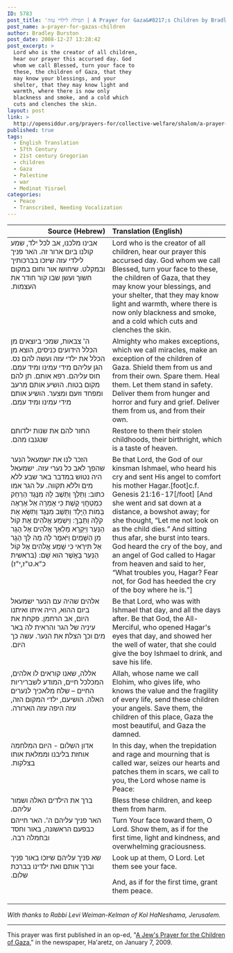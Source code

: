 ```yaml
---
ID: 5783
post_title: 'תפילה לילדי עזה | A Prayer for Gaza&#8217;s Children by Bradley Burston (2008)'
post_name: a-prayer-for-gazas-children
author: Bradley Burston
post_date: 2008-12-27 13:28:42
post_excerpt: >
  Lord who is the creator of all children,
  hear our prayer this accursed day. God
  whom we call Blessed, turn your face to
  these, the children of Gaza, that they
  may know your blessings, and your
  shelter, that they may know light and
  warmth, where there is now only
  blackness and smoke, and a cold which
  cuts and clenches the skin.
layout: post
link: >
  http://opensiddur.org/prayers-for/collective-welfare/shalom/a-prayer-for-gazas-children/
published: true
tags:
  - English Translation
  - 57th Century
  - 21st century Gregorian
  - children
  - Gaza
  - Palestine
  - war
  - Medinat Yisrael
categories:
  - Peace
  - Transcribed, Needing Vocalization
---
```

<table style="margin-left: auto;margin-right: auto;" class="draggable">
<thead><tr><th id="x" style="text-align: right;">Source (Hebrew)</th><th style="text-align: left;">Translation (English)</th></tr></thead>
<tbody>
<tr>
<td style="vertical-align:top;" width="46%">
<div class="liturgy"><span lang="he">
אבינו מלכנו, אב לכל ילד, שמע קולנו ביום ארור זה.‏
האר פניך לילדי עזה שיזכו בברכותיך ובמקלט. שיחושו אור וחום במקום חשוך ועשן שבו קור חודר את העצמות.‏
</span></div></td>
 
<td style="vertical-align:top;" width="53%"><div class="english">
Lord who is the creator of all children, hear our prayer this accursed day. God whom we call Blessed, turn your face to these, the children of Gaza, that they may know your blessings, and your shelter, that they may know light and warmth, where there is now only blackness and smoke, and a cold which cuts and clenches the skin. 
	</div></td></tr>
<tr><td style="vertical-align:top;" width="46%"><div class="liturgy"><span lang="he">
ה' צבאות, שמכי ביוצאים מן הכלל הידועים כניסים, הוצא מן הכלל את ילדי עזה ועשה להם נס. הגן עליהם מידי עמינו ומיד עמם. חוס עליהם.  רפא אותם. תן להם מקום בטוח. הושיע אותם מרעב ומפחד וזעם ומצער. הושיע אותם מידי עמינו ומיד עמם.‏
</span></div></td>
 
<td style="vertical-align:top;" width="53%"><div class="english">
Almighty who makes exceptions, which we call miracles, make an exception of the children of Gaza. Shield them from us and from their own. Spare them. Heal them. Let them stand in safety. Deliver them from hunger and horror and fury and grief. Deliver them from us, and from their own. 
	</div></td></tr>
<tr><td style="vertical-align:top;" width="46%"><div class="liturgy"><span lang="he">
החזר להם את שנות ילדותם שנגנבו מהם.‏
</span></div></td>
 
<td style="vertical-align:top;" width="53%"><div class="english">
Restore to them their stolen childhoods, their birthright, which is a taste of heaven. 
	</div></td></tr>
<tr><td style="vertical-align:top;" width="46%"><div class="liturgy"><span lang="he">
הזכר לנו את ישמעאל הנער שהפך לאב כל נערי עזה. ישמעאל היה נטוש במדבר באר שבע ללא מים וללא תקווה. על הגר אמו כתוב:‏
 וַתֵּלֶךְ וַתֵּשֶׁב לָהּ מִנֶּגֶד הַרְחֵק כִּמְטַחֲוֵי קֶשֶׁת כִּי אָמְרָה אַל אֶרְאֶה בְּמוֹת הַיָּלֶד וַתֵּשֶׁב מִנֶּגֶד וַתִּשָּׂא אֶת קֹלָהּ וַתֵּבְךְּ:  וַיִּשְׁמַע אֱלֹהִים אֶת קוֹל הַנַּעַר וַיִּקְרָא מַלְאַךְ אֱלֹהִים אֶל הָגָר מִן הַשָּׁמַיִם וַיֹּאמֶר לָהּ מַה לָּךְ הָגָר אַל תִּירְאִי כִּי שָׁמַע אֱלֹהִים אֶל קוֹל הַנַּעַר בַּאֲשֶׁר הוּא שָׁם: (בראשית כ"א.ט"ז,י"ז)‏
</span></div></td>
 
<td style="vertical-align:top;" width="53%"><div class="english">
Be that Lord, the God of our kinsman Ishmael, who heard his cry and sent His angel to comfort his mother Hagar.[foot]c.f. Genesis 21:16-17[/foot]
[And she went and sat down at a distance, a bowshot away; for she thought, “Let me not look on as the child dies.” And sitting thus afar, she burst into tears. God heard the cry of the boy, and an angel of God called to Hagar from heaven and said to her, “What troubles you, Hagar? Fear not, for God has heeded the cry of the boy where he is."]
	</div></td></tr>
<tr><td style="vertical-align:top;" width="46%"><div class="liturgy"><span lang="he">
אלהים שהיה עם הנער ישמעאל ביום ההוא, הייה איתו ואיתנו היום, אב הרחמן. פקחת את עיניה של הגר והראית לה באר מים וכך הצלת את הנער. עשה כך היום.‏
</span></div></td>
 
<td style="vertical-align:top;" width="53%"><div class="english">
Be that Lord, who was with Ishmael that day, and all the days after. Be that God, the All-Merciful, who opened Hagar's eyes that day, and showed her the well of water, that she could give the boy Ishmael to drink, and save his life.
	</div></td></tr>
<tr><td style="vertical-align:top;" width="46%"><div class="liturgy"><span lang="he">
אללה, שאנו קוראים לו אלהים, המכלכל  חיים, המודע לשבריריות החיים – שלח מלאכיך לנערים האלה. הושיעם, ילדי המקום הזה, עזה היפה עזה הארורה.‏
</span></div></td>
 
<td style="vertical-align:top;" width="53%"><div class="english">
Allah, whose name we call Elohim, who gives life, who knows the value and the fragility of every life, send these children your angels. Save them, the children of this place, Gaza the most beautiful, and Gaza the damned. 
	</div></td></tr>
<tr><td style="vertical-align:top;" width="46%"><div class="liturgy"><span lang="he">
אדון השלום - היום המלחמה אוחזת בליבנו וממלאת אותו בצלקות.‏
</span></div></td>
 
<td style="vertical-align:top;" width="53%"><div class="english">
In this day, when the trepidation and rage and mourning that is called war, seizes our hearts and patches them in scars, we call to you, the Lord whose name is Peace: 
	</div></td></tr>
<tr><td style="vertical-align:top;" width="46%"><div class="liturgy"><span lang="he">
ברך את הילדים האלה ושמור עליהם.‏
</span></div></td>
 
<td style="vertical-align:top;" width="53%"><div class="english">
Bless these children, and keep them from harm. 
	</div></td></tr>
<tr><td style="vertical-align:top;" width="46%"><div class="liturgy"><span lang="he">
האר פניך עליהם ה'. האר חייהם כבפעם הראשונה, באור וחסד ובחמלה רבה.‏
</span></div></td>
 
<td style="vertical-align:top;" width="53%"><div class="english">
Turn Your face toward them, O Lord. Show them, as if for the first time, light and kindness, and overwhelming graciousness. 
	</div></td></tr>
<tr><td style="vertical-align:top;" width="46%"><div class="liturgy"><span lang="he">
שא פניך עליהם שיזכו באור פניך וברך אותם ואת ילדינו בברכת שלום.‏
</span></div></td>
 
<td style="vertical-align:top;" width="53%"><div class="english">
Look up at them, O Lord. Let them see your face. 

And, as if for the first time, grant them peace.
	</div></td></tr>
</tbody>
</tbody></tbody></tbody></table>

<em>With thanks to Rabbi Levi Weiman-Kelman of Kol HaNeshama, Jerusalem.</em> 

<hr />
This prayer was first published in an op-ed, "<a href="http://www.haaretz.com/news/a-jew-s-prayer-for-the-children-of-gaza-1.267635">A Jew's Prayer for the Children of Gaza</a>," in the newspaper, Ha'aretz, on January 7, 2009.